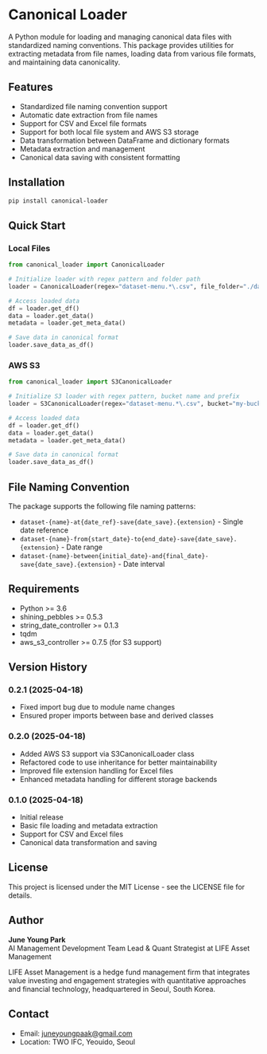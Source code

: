 # Canonical Loader

A Python module for loading and managing canonical data files with standardized naming conventions. This package provides utilities for extracting metadata from file names, loading data from various file formats, and maintaining data canonicality.

## Features

- Standardized file naming convention support
- Automatic date extraction from file names
- Support for CSV and Excel file formats
- Support for both local file system and AWS S3 storage
- Data transformation between DataFrame and dictionary formats
- Metadata extraction and management
- Canonical data saving with consistent formatting

## Installation

```bash
pip install canonical-loader
```

## Quick Start

### Local Files

```python
from canonical_loader import CanonicalLoader

# Initialize loader with regex pattern and folder path
loader = CanonicalLoader(regex="dataset-menu.*\.csv", file_folder="./dataset-canon")

# Access loaded data
df = loader.get_df()
data = loader.get_data()
metadata = loader.get_meta_data()

# Save data in canonical format
loader.save_data_as_df()
```

### AWS S3

```python
from canonical_loader import S3CanonicalLoader

# Initialize S3 loader with regex pattern, bucket name and prefix
loader = S3CanonicalLoader(regex="dataset-menu.*\.csv", bucket="my-bucket", bucket_prefix="data/")

# Access loaded data
df = loader.get_df()
data = loader.get_data()
metadata = loader.get_meta_data()

# Save data in canonical format
loader.save_data_as_df()
```

## File Naming Convention

The package supports the following file naming patterns:

- `dataset-{name}-at{date_ref}-save{date_save}.{extension}` - Single date reference
- `dataset-{name}-from{start_date}-to{end_date}-save{date_save}.{extension}` - Date range
- `dataset-{name}-between{initial_date}-and{final_date}-save{date_save}.{extension}` - Date interval

## Requirements

- Python >= 3.6
- shining_pebbles >= 0.5.3
- string_date_controller >= 0.1.3
- tqdm
- aws_s3_controller >= 0.7.5 (for S3 support)

## Version History

### 0.2.1 (2025-04-18)
- Fixed import bug due to module name changes
- Ensured proper imports between base and derived classes

### 0.2.0 (2025-04-18)
- Added AWS S3 support via S3CanonicalLoader class
- Refactored code to use inheritance for better maintainability
- Improved file extension handling for Excel files
- Enhanced metadata handling for different storage backends

### 0.1.0 (2025-04-18)
- Initial release
- Basic file loading and metadata extraction
- Support for CSV and Excel files
- Canonical data transformation and saving

## License

This project is licensed under the MIT License - see the LICENSE file for details.

## Author

**June Young Park**  
AI Management Development Team Lead & Quant Strategist at LIFE Asset Management

LIFE Asset Management is a hedge fund management firm that integrates value investing and engagement strategies with quantitative approaches and financial technology, headquartered in Seoul, South Korea.

## Contact

- Email: juneyoungpaak@gmail.com
- Location: TWO IFC, Yeouido, Seoul
